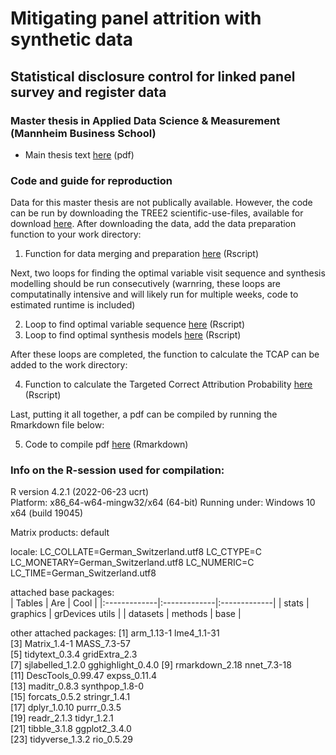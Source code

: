 # Mitigating panel attrition with synthetic data
## Statistical disclosure control for linked panel survey and register data
### Master thesis in Applied Data Science & Measurement (Mannheim Business School)

- Main thesis text [here](Mitigating_panel_attrition_with_syndata.pdf) (pdf)

### Code and guide for reproduction

Data for this master thesis are not publically available. However, the code can be run by downloading the TREE2 scientific-use-files, available for download [here](https://www.swissubase.ch/en/catalogue/studies/12476/17413/datasets/1255/2026/overview). After downloading the data, add the data preparation function to your work directory: 

1. Function for data merging and preparation [here](data_tree_ext.R) (Rscript)

Next, two loops for finding the optimal variable visit sequence and synthesis modelling should be run consecutively (warnring, these loops are computatinally intensive and will likely run for multiple weeks, code to estimated runtime is included) 

2. Loop to find optimal variable sequence [here](find_sequence.R) (Rscript)
3. Loop to find optimal synthesis models [here](find_model.R) (Rscript)

After these loops are completed, the function to calculate the TCAP can be added to the work directory:

4. Function to calculate the Targeted Correct Attribution Probability [here](tcap.R) (Rscript)

Last, putting it all together, a pdf can be compiled by running the Rmarkdown file below:

5. Code to compile pdf [here](master_thesis.Rmd) (Rmarkdown)

### Info on the R-session used for compilation: 

R version 4.2.1 (2022-06-23 ucrt) <br> 
Platform: x86_64-w64-mingw32/x64 (64-bit) 
Running under: Windows 10 x64 (build 19045)

Matrix products: default

locale:
LC_COLLATE=German_Switzerland.utf8 
LC_CTYPE=C                         
LC_MONETARY=German_Switzerland.utf8
LC_NUMERIC=C                       
LC_TIME=German_Switzerland.utf8    

attached base packages: <br>
| Tables   |      Are      |  Cool |
|:-------------|:-------------|:-------------|
| stats |  graphics | grDevices utils  |
| datasets |    methods   |   base |

other attached packages:
 [1] arm_1.13-1        lme4_1.1-31      
 [3] Matrix_1.4-1      MASS_7.3-57      
 [5] tidytext_0.3.4    gridExtra_2.3    
 [7] sjlabelled_1.2.0  gghighlight_0.4.0
 [9] rmarkdown_2.18    nnet_7.3-18      
[11] DescTools_0.99.47 expss_0.11.4     
[13] maditr_0.8.3      synthpop_1.8-0   
[15] forcats_0.5.2     stringr_1.4.1    
[17] dplyr_1.0.10      purrr_0.3.5      
[19] readr_2.1.3       tidyr_1.2.1      
[21] tibble_3.1.8      ggplot2_3.4.0    
[23] tidyverse_1.3.2   rio_0.5.29       
